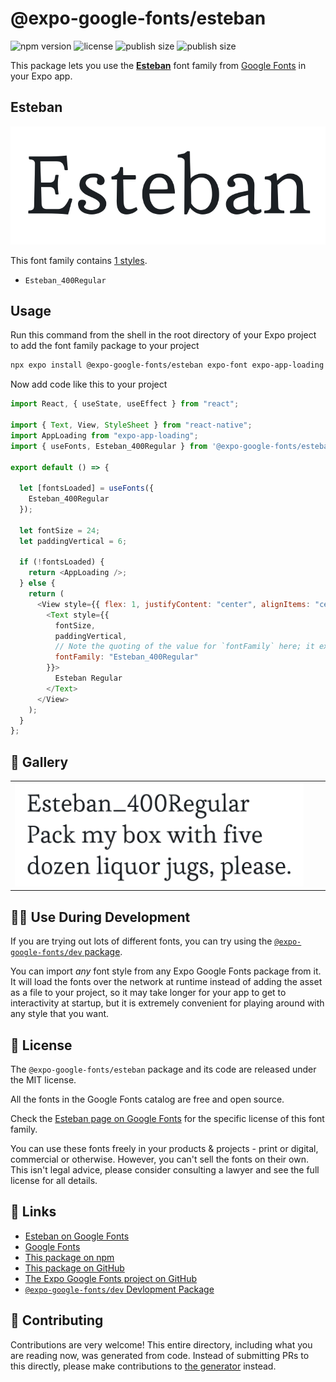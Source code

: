 # @expo-google-fonts/esteban

![npm version](https://flat.badgen.net/npm/v/@expo-google-fonts/esteban)
![license](https://flat.badgen.net/github/license/expo/google-fonts)
![publish size](https://flat.badgen.net/packagephobia/install/@expo-google-fonts/esteban)
![publish size](https://flat.badgen.net/packagephobia/publish/@expo-google-fonts/esteban)

This package lets you use the [**Esteban**](https://fonts.google.com/specimen/Esteban) font family from [Google Fonts](https://fonts.google.com/) in your Expo app.

## Esteban

![Esteban](./font-family.png)

This font family contains [1 styles](#-gallery).

- `Esteban_400Regular`

## Usage

Run this command from the shell in the root directory of your Expo project to add the font family package to your project

```sh
npx expo install @expo-google-fonts/esteban expo-font expo-app-loading
```

Now add code like this to your project

```js
import React, { useState, useEffect } from "react";

import { Text, View, StyleSheet } from "react-native";
import AppLoading from "expo-app-loading";
import { useFonts, Esteban_400Regular } from '@expo-google-fonts/esteban';

export default () => {

  let [fontsLoaded] = useFonts({
    Esteban_400Regular
  });

  let fontSize = 24;
  let paddingVertical = 6;

  if (!fontsLoaded) {
    return <AppLoading />;
  } else {
    return (
      <View style={{ flex: 1, justifyContent: "center", alignItems: "center" }}>
        <Text style={{
          fontSize,
          paddingVertical,
          // Note the quoting of the value for `fontFamily` here; it expects a string!
          fontFamily: "Esteban_400Regular"
        }}>
          Esteban Regular
        </Text>
      </View>
    );
  }
};
```

## 🔡 Gallery


||||
|-|-|-|
|![Esteban_400Regular](./Esteban_400Regular.ttf.png)||||


## 👩‍💻 Use During Development

If you are trying out lots of different fonts, you can try using the [`@expo-google-fonts/dev` package](https://github.com/expo/google-fonts/tree/master/font-packages/dev#readme).

You can import _any_ font style from any Expo Google Fonts package from it. It will load the fonts over the network at runtime instead of adding the asset as a file to your project, so it may take longer for your app to get to interactivity at startup, but it is extremely convenient for playing around with any style that you want.


## 📖 License

The `@expo-google-fonts/esteban` package and its code are released under the MIT license.

All the fonts in the Google Fonts catalog are free and open source.

Check the [Esteban page on Google Fonts](https://fonts.google.com/specimen/Esteban) for the specific license of this font family.

You can use these fonts freely in your products & projects - print or digital, commercial or otherwise. However, you can't sell the fonts on their own. This isn't legal advice, please consider consulting a lawyer and see the full license for all details.

## 🔗 Links

- [Esteban on Google Fonts](https://fonts.google.com/specimen/Esteban)
- [Google Fonts](https://fonts.google.com/)
- [This package on npm](https://www.npmjs.com/package/@expo-google-fonts/esteban)
- [This package on GitHub](https://github.com/expo/google-fonts/tree/master/font-packages/esteban)
- [The Expo Google Fonts project on GitHub](https://github.com/expo/google-fonts)
- [`@expo-google-fonts/dev` Devlopment Package](https://github.com/expo/google-fonts/tree/master/font-packages/dev)

## 🤝 Contributing

Contributions are very welcome! This entire directory, including what you are reading now, was generated from code. Instead of submitting PRs to this directly, please make contributions to [the generator](https://github.com/expo/google-fonts/tree/master/packages/generator) instead.
